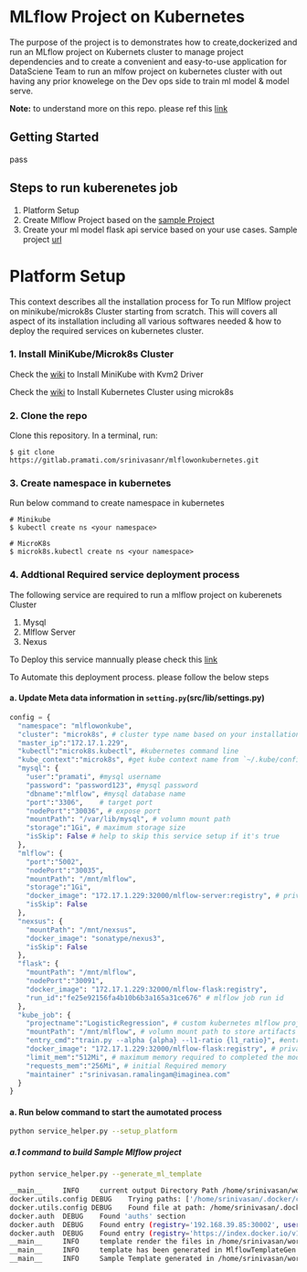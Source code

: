 # MLflow Project on Kubernetes
  
The purpose of the project is to demonstrates  how to create,dockerized and run an MLflow project on Kubernets cluster to manage project dependencies  and  to create a convenient and easy-to-use application for DataSciene Team to run an mlfow project on kubernetes cluster with out having any prior knowelege on the Dev ops side to train  ml model & model serve.

**Note:** to understand more on this repo. please ref this [link](https://docs.google.com/presentation/d/1fyvNeqVVdXxR9KZsS0ksoWPO_4lg9n7FfMmnawbec-8/edit?usp=sharing)

## Getting Started
   pass

## Steps to run kuberenetes job
1. Platform Setup
2. Create Mlflow Project based on the [sample Project](https://gitlab.pramati.com/srinivasanr/mlflowonkubernetes/tree/master/examples/LogisticRegression)
3. Create your ml model flask api service based on your use cases. Sample project [url](https://gitlab.pramati.com/srinivasanr/mlflowonkubernetes/tree/master/examples/FlaskMlflowServe)

# Platform Setup
This context describes all the installation process for To run Mlflow project on  minikube/microk8s Cluster starting from scratch. This will covers all aspect of its installation including all various softwares needed & how to deploy the required services on kubernetes cluster.

### 1. Install MiniKube/Microk8s Cluster
Check the [wiki](https://gitlab.pramati.com/srinivasanr/mlflowonkubernetes/wikis/Install-MiniKube-with-Kvm2-Driver) to Install MiniKube with Kvm2 Driver

Check the [wiki](https://gitlab.pramati.com/srinivasanr/mlflowonkubernetes/wikis/Install-microk8s(Mlulti-Node-cluster)) to Install Kubernetes Cluster using microk8s

### 2. Clone the repo
Clone this repository. In a terminal, run:

```
$ git clone https://gitlab.pramati.com/srinivasanr/mlflowonkubernetes.git
```
### 3. Create namespace in kubernetes
Run below command to create namespace in kubernetes
```
# Minikube
$ kubectl create ns <your namespace>

# MicroK8s
$ microk8s.kubectl create ns <your namespace>
```

### 4. Addtional Required service deployment process
The following service are required to run a mlflow project on kuberenets Cluster
1. Mysql
2. Mlflow Server
3. Nexus

To Deploy this service mannually please check this [link](https://gitlab.pramati.com/srinivasanr/mlflowonkubernetes/wikis/Manual-Deployment-process-for-additional-required-service)

To Automate this deployment process. please follow the below steps
#### a. Update Meta data information in `setting.py`(src/lib/settings.py)
```python
config = {
  "namespace": "mlflowonkube",
  "cluster": "microk8s", # cluster type name based on your installation
  "master_ip":"172.17.1.229",  
  "kubectl":"microk8s.kubectl", #kubernetes command line
  "kube_context":"microk8s", #get kube context name from `~/.kube/config` file
  "mysql": {
    "user":"pramati", #mysql username
    "password": "password123", #mysql password
    "dbname":"mlflow", #mysql database name
    "port":"3306",    # target port
    "nodePort":"30036", # expose port 
    "mountPath": "/var/lib/mysql", # volumn mount path
    "storage":"1Gi", # maximum storage size
    "isSkip": False # help to skip this service setup if it's true
  },
  "mlflow": {
    "port":"5002",
    "nodePort":"30035",
    "mountPath": "/mnt/mlflow", 
    "storage":"1Gi",
    "docker_image": "172.17.1.229:32000/mlflow-server:registry", # private microk8s Docker registry image name
    "isSkip": False
  },
  "nexsus": {
    "mountPath": "/mnt/nexsus",
    "docker_image": "sonatype/nexus3",
    "isSkip": False
  },
  "flask": {
    "mountPath": "/mnt/mlflow",
    "nodePort":"30091",
    "docker_image": "172.17.1.229:32000/mlflow-flask:registry",
    "run_id":"fe25e92156fa4b10b6b3a165a31ce676" # mlflow job run id
  },
  "kube_job": {
    "projectname":"LogisticRegression", # custom kubernetes mlflow project name
    "mountPath": "/mnt/mlflow", # volumn mount path to store artifacts
    "entry_cmd":"train.py --alpha {alpha} --l1-ratio {l1_ratio}", #entry command to train model
    "docker_image": "172.17.1.229:32000/mlflow-flask:registry", # private microk8s Docker registry image name
    "limit_mem":"512Mi", # maximum memory required to completed the model training
    "requests_mem":"256Mi", # initial Required memory
    "maintainer" :"srinivasan.ramalingam@imaginea.com"
  }
}
```

#### a. Run below command to start the aumotated process
```bash
python service_helper.py --setup_platform
```

##### a.1 command to build Sample Mlflow project
```bash
python service_helper.py --generate_ml_template
```
```bash
__main__     INFO     current output Directory Path /home/srinivasan/workspace_python/cluster_setup/output/1583304596398
docker.utils.config DEBUG    Trying paths: ['/home/srinivasan/.docker/config.json', '/home/srinivasan/.dockercfg']
docker.utils.config DEBUG    Found file at path: /home/srinivasan/.docker/config.json
docker.auth  DEBUG    Found 'auths' section
docker.auth  DEBUG    Found entry (registry='192.168.39.85:30002', username='admin')
docker.auth  DEBUG    Found entry (registry='https://index.docker.io/v1/', username='srinivasanpramati2020')
__main__     INFO     template render the files in /home/srinivasan/workspace_python/cluster_setup/src/lib/template/mlflow folder
__main__     INFO     template has been generated in MlflowTemplateGen service
__main__     INFO     Sample Template generated in /home/srinivasan/workspace_python/cluster_setup/output/1583304596398/mlflow_on_kubernetes folder
```
